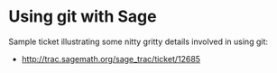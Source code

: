 

# Using git with Sage

Sample ticket illustrating some nitty gritty details involved in using git: 

   * <a href="http://trac.sagemath.org/sage_trac/ticket/12685">http://trac.sagemath.org/sage_trac/ticket/12685</a> 
